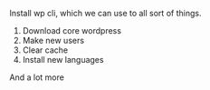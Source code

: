 Install wp cli, which we can use to all sort of things. 
1. Download core wordpress
2. Make new users 
3. Clear cache 
4. Install new languages 

And a lot more 